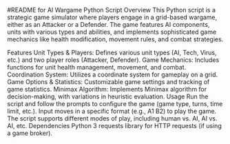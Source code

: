 #README for AI Wargame Python Script
Overview
This Python script is a strategic game simulator where players engage in a grid-based wargame, either as an Attacker or a Defender. The game features AI components, units with various types and abilities, and implements sophisticated game mechanics like health modification, movement rules, and combat strategies.

Features
Unit Types & Players: Defines various unit types (AI, Tech, Virus, etc.) and two player roles (Attacker, Defender).
Game Mechanics: Includes functions for unit health management, movement, and combat.
Coordination System: Utilizes a coordinate system for gameplay on a grid.
Game Options & Statistics: Customizable game settings and tracking of game statistics.
Minimax Algorithm: Implements Minimax algorithm for decision-making, with variations in heuristic evaluation.
Usage
Run the script and follow the prompts to configure the game (game type, turns, time limit, etc.).
Input moves in a specific format (e.g., A1 B2) to play the game.
The script supports different modes of play, including human vs. AI, AI vs. AI, etc.
Dependencies
Python 3
requests library for HTTP requests (if using a game broker).
